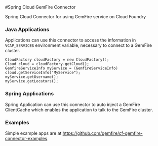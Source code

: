 #Spring Cloud GemFire Connector

Spring Cloud Connector for using GemFire service on Cloud Foundry

### Java Applications

Applications can use this connector to access the information in `VCAP_SERVICES`
environment variable, necessary to connect to a GemFire cluster.

```
CloudFactory cloudFactory = new CloudFactory();
Cloud cloud = cloudFactory.getCloud();
GemfireServiceInfo myService = (GemfireServiceInfo) cloud.getServiceInfo("MyService");
myService.getUsername();
myService.getLocators();
```

### Spring Applications

Spring Application can use this connector to auto inject a GemFire ClientCache
which enables the application to talk to the GemFire cluster.

### Examples

Simple example apps are at https://github.com/gemfire/cf-gemfire-connector-examples
